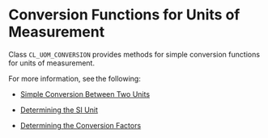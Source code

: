 <!-- loio73109c66f397494abfa2bf3608740c12 -->

# Conversion Functions for Units of Measurement

Class `CL_UOM_CONVERSION` provides methods for simple conversion functions for units of measurement.

For more information, see the following:

-   [Simple Conversion Between Two Units](simple-conversion-between-two-units-4083add.md)

-   [Determining the SI Unit](determining-the-si-unit-9563ec6.md)

-   [Determining the Conversion Factors](determining-the-conversion-factors-b4f5ab1.md)



